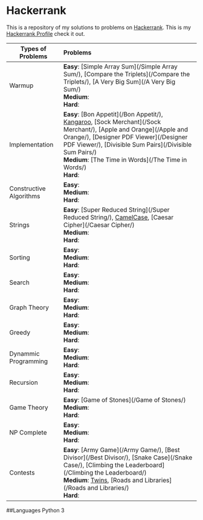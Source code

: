# Hackerrank
This is a repository of my solutions to problems on [Hackerrank](https://www.hackerrank.com/).
This is my [Hackerrank Profile](https://www.hackerrank.com/mariofidalgo) check it out.

| Types of Problems        | Problems           
| ------------- |:-------------|
| Warmup                  | **Easy**: [Simple Array Sum](/Simple Array Sum/), [Compare the Triplets](/Compare the Triplets/), [A Very Big Sum](/A Very Big Sum/)<br> **Medium**:<br> **Hard**:
| Implementation          | **Easy**: [Bon Appetit](/Bon Appetit/), [Kangaroo](/Kangaroo/), [Sock Merchant](/Sock Merchant/), [Apple and Orange](/Apple and Orange/), [Designer PDF Viewer](/Designer PDF Viewer/), [Divisible Sum Pairs](/Divisible Sum Pairs/)<br> **Medium**: [The Time in Words](/The Time in Words/)<br> **Hard**:
| Constructive Algorithms | **Easy**:<br> **Medium**:<br> **Hard**:
| Strings                 | **Easy**: [Super Reduced String](/Super Reduced String/), [CamelCase](/CamelCase/), [Caesar Cipher](/Caesar Cipher/)<br> **Medium**:<br> **Hard**:      
| Sorting                 | **Easy**:<br> **Medium**:<br> **Hard**:    
| Search                  | **Easy**:<br> **Medium**:<br> **Hard**:      
| Graph Theory            | **Easy**:<br> **Medium**:<br> **Hard**:     
| Greedy                  | **Easy**:<br> **Medium**:<br> **Hard**:   
| Dynammic Programming    | **Easy**:<br> **Medium**:<br> **Hard**:     
| Recursion               | **Easy**:<br> **Medium**:<br> **Hard**:      
| Game Theory             |  **Easy**: [Game of Stones](/Game of Stones/)<br> **Medium**:<br> **Hard**:  
| NP Complete             | **Easy**:<br> **Medium**:<br> **Hard**:     
| Contests                | **Easy**: [Army Game](/Army Game/), [Best Divisor](/Best Divisor/), [Snake Case](/Snake Case/), [Climbing the Leaderboard](/Climbing the Leaderboard/)<br> **Medium**: [Twins](/Twins/), [Roads and Libraries](/Roads and Libraries/)<br> **Hard**:

##Languages
Python 3
